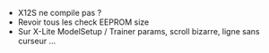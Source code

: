  * X12S ne compile pas ?
 * Revoir tous les check EEPROM size
 * Sur X-Lite ModelSetup / Trainer params, scroll bizarre, ligne sans curseur ...